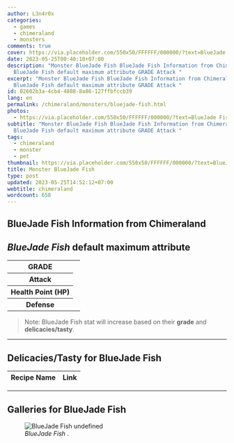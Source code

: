 ```yaml
---
author: L3n4r0x
categories:
  - games
  - chimeraland
  - monsters
comments: true
cover: https://via.placeholder.com/550x50/FFFFFF/000000/?text=BlueJade Fish
date: 2023-05-25T00:40:10+07:00
description: "Monster BlueJade Fish BlueJade Fish Information from Chimeraland
  BlueJade Fish default maximum attribute GRADE Attack "
excerpt: "Monster BlueJade Fish BlueJade Fish Information from Chimeraland
  BlueJade Fish default maximum attribute GRADE Attack "
id: 02602b3a-4cb4-4888-8a86-127ffbfccb39
lang: en
permalink: /chimeraland/monsters/bluejade-fish.html
photos:
  - https://via.placeholder.com/550x50/FFFFFF/000000/?text=BlueJade Fish
subtitle: "Monster BlueJade Fish BlueJade Fish Information from Chimeraland
  BlueJade Fish default maximum attribute GRADE Attack "
tags:
  - chimeraland
  - monster
  - pet
thumbnail: https://via.placeholder.com/550x50/FFFFFF/000000/?text=BlueJade Fish
title: Monster BlueJade Fish
type: post
updated: 2023-05-25T14:52:12+07:00
webtitle: chimeraland
wordcount: 658
---
```


<link
  rel="stylesheet"
  href="https://rawcdn.githack.com/dimaslanjaka/Web-Manajemen/870a349/css/bootstrap-5-3-0-alpha3-wrapper.css"
/>
<section id="bootstrap-wrapper">
  <div data-bs-theme="dark">
    <h2>BlueJade Fish Information from Chimeraland</h2>
    <h2 id="attribute"><i>BlueJade Fish</i> default maximum attribute</h2>
    <div class="row">
      <div class="col mb-2">
        <div class="card">
          <div class="card-body">
            <table>
              <tr>
                <th>GRADE</th>
                <td><br /></td>
              </tr>
              <tr>
                <th>Attack</th>
                <td></td>
              </tr>
              <tr>
                <th>Health Point (HP)</th>
                <td></td>
              </tr>
              <tr>
                <th>Defense</th>
                <td></td>
              </tr>
            </table>
          </div>
        </div>
      </div>
    </div>
    <blockquote class="bd-callout bd-callout-warning">
      Note: BlueJade Fish stat will increase based on their <b>grade</b> and
      <b>delicacies/tasty</b>.
    </blockquote>
    <hr />
    <h2 id="delicacies">Delicacies/Tasty for BlueJade Fish</h2>
    <div class="card">
      <div class="card-body">
        <div class="table-responsive">
          <table class="table table-striped">
            <thead>
              <tr>
                <th>Recipe Name</th>
                <th>Link</th>
              </tr>
            </thead>
            <tbody></tbody>
          </table>
        </div>
      </div>
    </div>
    <hr />
    <div id="gallery">
      <h2>Galleries for BlueJade Fish</h2>
      <div class="row">
        <div class="col-lg-6 col-12">
          <figure>
            <img
              src="https://www.webmanajemen.com/undefined"
              alt="BlueJade Fish undefined"
            />
            <figcaption style="word-wrap: break-word">
              <i>BlueJade Fish</i> .
            </figcaption>
          </figure>
        </div>
      </div>
    </div>
  </div>
</section>